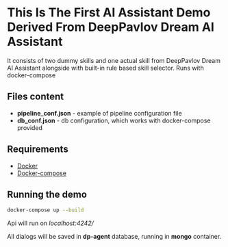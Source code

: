 # This Is The First AI Assistant Demo Derived From DeepPavlov Dream AI Assistant

It consists of two dummy skills and one actual skill from DeepPavlov Dream AI Assistant alongside with built-in rule based skill selector.
Runs with docker-compose

## Files content

* **pipeline_conf.json** - example of pipeline configuration file
* **db_conf.json** - db configuration, which works with docker-compose provided

## Requirements

* [Docker](https://www.docker.com/products/docker-desktop) 
* [Docker-compose](https://docs.docker.com/compose/install/)

## Running the demo

```bash
docker-compose up --build
```

Api will run on *localhost:4242/*

All dialogs will be saved in **dp-agent** database, running in **mongo** container.
